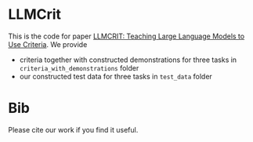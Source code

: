 # LLMCrit
This is the code for paper [LLMCRIT: Teaching Large Language Models to Use Criteria](). We provide 
- criteria together with constructed demonstrations for three tasks in `criteria_with_demonstrations` folder
- our constructed test data for three tasks in `test_data` folder

# Bib
Please cite our work if you find it useful.
```text

```